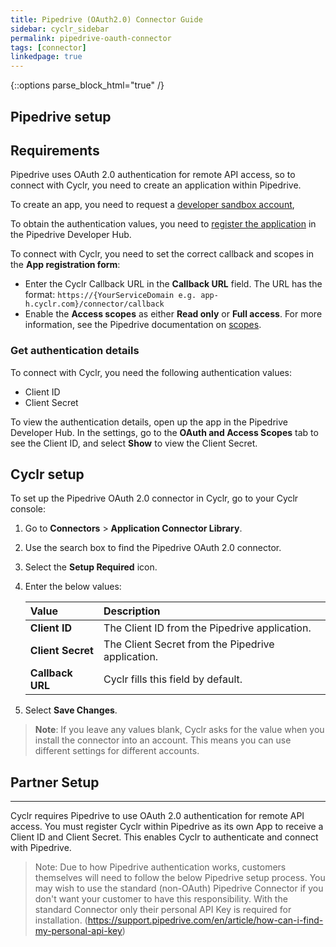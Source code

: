 ```yaml
---
title: Pipedrive (OAuth2.0) Connector Guide
sidebar: cyclr_sidebar
permalink: pipedrive-oauth-connector
tags: [connector]
linkedpage: true
---
```

{::options parse_block_html="true" /}
<section class="card">

## Pipedrive setup

## Requirements

Pipedrive uses OAuth 2.0 authentication for remote API access, so to connect with Cyclr, you need to create an application within Pipedrive.

To create an app, you need to request a [developer sandbox account](https://pipedrive.readme.io/docs/developer-sandbox-account), 

To obtain the authentication values, you need to [register the application](https://pipedrive.readme.io/docs/marketplace-registering-a-private-app) in the Pipedrive Developer Hub. 

To connect with Cyclr, you need to set the correct callback and scopes in the **App registration form**:

*  Enter the Cyclr Callback URL in the **Callback URL** field. The URL has the format: `https://{YourServiceDomain e.g. app-h.cyclr.com}/connector/callback`
*  Enable the **Access scopes** as either **Read only** or **Full access**. For more information, see the Pipedrive documentation on [scopes](https://pipedrive.readme.io/docs/marketplace-scopes-and-permissions-explanations).


### Get authentication details

To connect with Cyclr, you need the following authentication values:

*  Client ID
*  Client Secret

To view the authentication details, open up the app in the Pipedrive Developer Hub. In the settings, go to the **OAuth and Access Scopes** tab to see the Client ID, and select **Show** to view the Client Secret.

</section>
<section class="card">

## Cyclr setup

To set up the Pipedrive OAuth 2.0 connector in Cyclr, go to your Cyclr console:

1. Go to **Connectors** > **Application Connector Library**.

2. Use the search box to find the Pipedrive OAuth 2.0 connector.

3. Select the **Setup Required** icon.

4. Enter the below values:

   | **Value**          | **Description**                             |
   | :----------------- | :------------------------------------------ |
   | **Client ID**   | The Client ID from the Pipedrive application.                           |
   | **Client Secret**   | The Client Secret from the Pipedrive application.                   |
   | **Callback URL**| Cyclr fills this field by default.          |

5. Select **Save Changes**.

> **Note**: If you leave any values blank, Cyclr asks for the value when you install the connector into an account. This means you can use different settings for different accounts.





# Partner Setup
-------------
Cyclr requires Pipedrive to use OAuth 2.0 authentication for remote API access. You must register Cyclr within Pipedrive as its own App to receive a Client ID and Client Secret. This enables Cyclr to authenticate and connect with Pipedrive.

> Note: Due to how Pipedrive authentication works, customers themselves will need to follow the below Pipedrive setup process.  You may wish to use the standard (non-OAuth) Pipedrive Connector if you don't want your customer to have this responsibility.  With the standard Connector only their personal API Key is required for installation. (https://support.pipedrive.com/en/article/how-can-i-find-my-personal-api-key)

</section>

